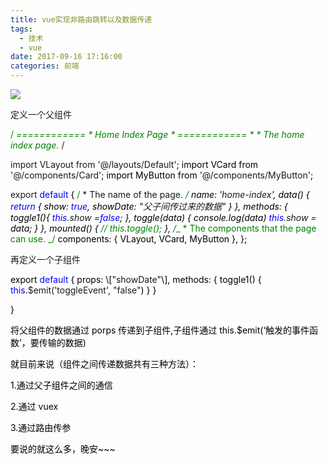 ```yaml
---
title: vue实现非路由跳转以及数据传递
tags:
  - 技术
  - vue
date: 2017-09-16 17:16:00
categories: 前端
---
```


![](http://www.jixiaokang.com/wp-content/uploads/2018/05/1213869-20170917010706391-470964538.gif)

定义一个父组件

<span style="color: #008000;">/_</span><span style="color: #008000;"> ============ \* Home Index Page \* ============ \* \* The home index page.
</span><span style="color: #008000;">_/</span><span style="color: #000000;">

import VLayout from </span>'@/layouts/Default'<span style="color: #000000;">;
import VCard from </span>'@/components/Card'<span style="color: #000000;">;
import MyButton from </span>'@/components/MyButton'<span style="color: #000000;">;

export </span><span style="color: #0000ff;">default</span><span style="color: #000000;"> {
</span><span style="color: #008000;">/_</span><span style="color: #008000;">_ \* The name of the page.
</span><span style="color: #008000;">_/</span><span style="color: #000000;">
name: </span>'home-index'<span style="color: #000000;">,
data() {
</span><span style="color: #0000ff;">return</span><span style="color: #000000;"> {
show: </span><span style="color: #0000ff;">true</span><span style="color: #000000;">,
showDate: </span>"父子间传过来的数据"<span style="color: #000000;">
}
},
methods: {
toggle1(){
</span><span style="color: #0000ff;">this</span>.show =<span style="color: #0000ff;">false</span><span style="color: #000000;">;
},
toggle(data) {
console.log(data)
</span><span style="color: #0000ff;">this</span>.show =<span style="color: #000000;"> data;
}
},
mounted() {
</span><span style="color: #008000;">//</span><span style="color: #008000;"> this.toggle();</span>
<span style="color: #000000;"> },
</span><span style="color: #008000;">/_</span><span style="color: #008000;">_ \* The components that the page can use.
</span><span style="color: #008000;">_/</span><span style="color: #000000;">
components: {
VLayout,
VCard,
MyButton
},
};
</span>

再定义一个子组件

<span style="color: #000000;">
export </span><span style="color: #0000ff;">default</span><span style="color: #000000;"> {
    props: \[</span>"showDate"<span style="color: #000000;">\],
    methods: {
        toggle1() {
            </span><span style="color: #0000ff;">this</span>.$emit('toggleEvent', "false"<span style="color: #000000;">)
        }
    }

}
</span>

将父组件的数据通过 porps 传递到子组件,子组件通过 this.\$emit(‘触发的事件函数’，要传输的数据)

就目前来说（组件之间传递数据共有三种方法）：

1.通过父子组件之间的通信

2.通过 vuex

3.通过路由传参

要说的就这么多，晚安~~~
